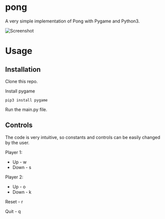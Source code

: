 # pong

A very simple implementation of Pong with Pygame and Python3.

![Screenshot](https://raw.githubusercontent.com/qrno/pong/master/2019-02-27-015845_1920x1080_scrot.png)

# Usage

## Installation

Clone this repo.

Install pygame
```
pip3 install pygame
```

Run the main.py file.

## Controls

The code is very intuitive, so constants and controls can
be easily changed by the user.

Player 1:
  - Up - w
  - Down - s

Player 2:
  - Up - o
  - Down - k

Reset - r

Quit - q
